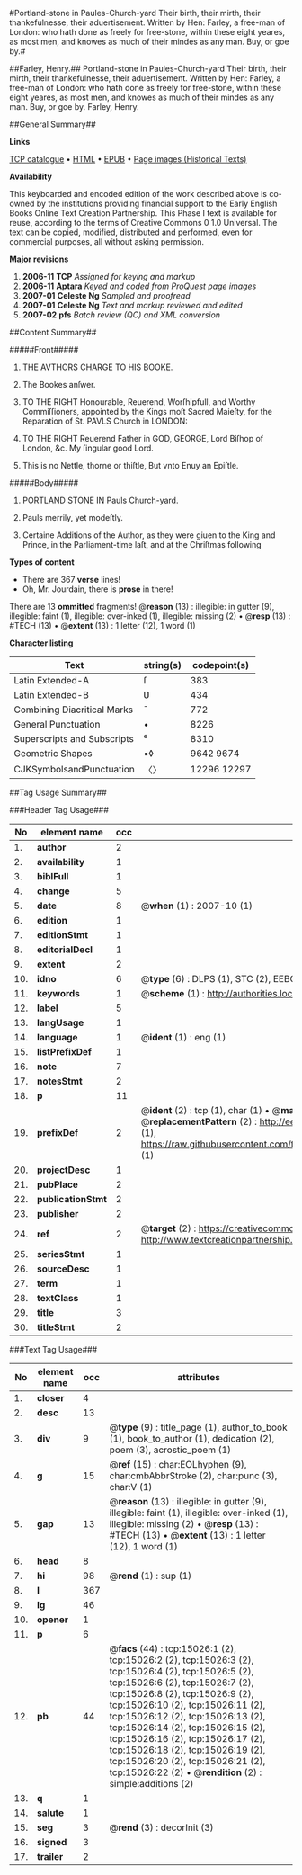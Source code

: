 #Portland-stone in Paules-Church-yard Their birth, their mirth, their thankefulnesse, their aduertisement. Written by Hen: Farley, a free-man of London: who hath done as freely for free-stone, within these eight yeares, as most men, and knowes as much of their mindes as any man. Buy, or goe by.#

##Farley, Henry.##
Portland-stone in Paules-Church-yard Their birth, their mirth, their thankefulnesse, their aduertisement. Written by Hen: Farley, a free-man of London: who hath done as freely for free-stone, within these eight yeares, as most men, and knowes as much of their mindes as any man. Buy, or goe by.
Farley, Henry.

##General Summary##

**Links**

[TCP catalogue](http://www.ota.ox.ac.uk/tcp/)  • 
[HTML](http://tei.it.ox.ac.uk/tcp/Texts-HTML/free/A00/A00552.html)  • 
[EPUB](http://tei.it.ox.ac.uk/tcp/Texts-EPUB/free/A00/A00552.epub) • 
[Page images (Historical Texts)](https://data.historicaltexts.jisc.ac.uk/view?pubId=eebo-99849854e&pageId=eebo-99849854e-15026-1)

**Availability**

This keyboarded and encoded edition of the
	       work described above is co-owned by the institutions
	       providing financial support to the Early English Books
	       Online Text Creation Partnership. This Phase I text is
	       available for reuse, according to the terms of Creative
	       Commons 0 1.0 Universal. The text can be copied,
	       modified, distributed and performed, even for
	       commercial purposes, all without asking permission.

**Major revisions**

1. __2006-11__ __TCP__ *Assigned for keying and markup*
1. __2006-11__ __Aptara__ *Keyed and coded from ProQuest page images*
1. __2007-01__ __Celeste Ng__ *Sampled and proofread*
1. __2007-01__ __Celeste Ng__ *Text and markup reviewed and edited*
1. __2007-02__ __pfs__ *Batch review (QC) and XML conversion*

##Content Summary##

#####Front#####

1. THE AVTHORS
CHARGE TO HIS
BOOKE.

1. The Bookes anſwer.

1. TO THE RIGHT
Honourable, Reuerend,
Worſhipfull, and Worthy Commiſſioners,
appointed by the Kings
moſt Sacred Maieſty, for the Reparation
of St. PAVLS Church
in LONDON:

1. TO THE RIGHT
Reuerend Father in GOD,
GEORGE, Lord Biſhop of
London, &c. My ſingular
good Lord.

1. This is no Nettle, thorne or thiſtle,
But vnto Enuy an Epiſtle.

#####Body#####

1. PORTLAND
STONE IN
Pauls Church-yard.

1. Pauls merrily,
yet modeſtly.

1. Certaine Additions of the Author,
as they were giuen to the King and
Prince, in the Parliament-time laſt, and
at the Chriſtmas following

**Types of content**

  * There are 367 **verse** lines!
  * Oh, Mr. Jourdain, there is **prose** in there!

There are 13 **ommitted** fragments! 
 @__reason__ (13) : illegible: in gutter (9), illegible: faint (1), illegible: over-inked (1), illegible: missing (2)  •  @__resp__ (13) : #TECH (13)  •  @__extent__ (13) : 1 letter (12), 1 word (1)

**Character listing**


|Text|string(s)|codepoint(s)|
|---|---|---|
|Latin Extended-A|ſ|383|
|Latin Extended-B|Ʋ|434|
|Combining             Diacritical Marks|̄|772|
|General Punctuation|•|8226|
|Superscripts             and Subscripts|⁶|8310|
|Geometric Shapes|▪◊|9642 9674|
|CJKSymbolsandPunctuation|〈〉|12296 12297|

##Tag Usage Summary##

###Header Tag Usage###

|No|element name|occ|attributes|
|---|---|---|---|
|1.|__author__|2||
|2.|__availability__|1||
|3.|__biblFull__|1||
|4.|__change__|5||
|5.|__date__|8| @__when__ (1) : 2007-10 (1)|
|6.|__edition__|1||
|7.|__editionStmt__|1||
|8.|__editorialDecl__|1||
|9.|__extent__|2||
|10.|__idno__|6| @__type__ (6) : DLPS (1), STC (2), EEBO-CITATION (1), PROQUEST (1), VID (1)|
|11.|__keywords__|1| @__scheme__ (1) : http://authorities.loc.gov/ (1)|
|12.|__label__|5||
|13.|__langUsage__|1||
|14.|__language__|1| @__ident__ (1) : eng (1)|
|15.|__listPrefixDef__|1||
|16.|__note__|7||
|17.|__notesStmt__|2||
|18.|__p__|11||
|19.|__prefixDef__|2| @__ident__ (2) : tcp (1), char (1)  •  @__matchPattern__ (2) : ([0-9\-]+):([0-9IVX]+) (1), (.+) (1)  •  @__replacementPattern__ (2) : http://eebo.chadwyck.com/downloadtiff?vid=$1&page=$2 (1), https://raw.githubusercontent.com/textcreationpartnership/Texts/master/tcpchars.xml#$1 (1)|
|20.|__projectDesc__|1||
|21.|__pubPlace__|2||
|22.|__publicationStmt__|2||
|23.|__publisher__|2||
|24.|__ref__|2| @__target__ (2) : https://creativecommons.org/publicdomain/zero/1.0/ (1), http://www.textcreationpartnership.org/docs/. (1)|
|25.|__seriesStmt__|1||
|26.|__sourceDesc__|1||
|27.|__term__|1||
|28.|__textClass__|1||
|29.|__title__|3||
|30.|__titleStmt__|2||


###Text Tag Usage###

|No|element name|occ|attributes|
|---|---|---|---|
|1.|__closer__|4||
|2.|__desc__|13||
|3.|__div__|9| @__type__ (9) : title_page (1), author_to_book (1), book_to_author (1), dedication (2), poem (3), acrostic_poem (1)|
|4.|__g__|15| @__ref__ (15) : char:EOLhyphen (9), char:cmbAbbrStroke (2), char:punc (3), char:V (1)|
|5.|__gap__|13| @__reason__ (13) : illegible: in gutter (9), illegible: faint (1), illegible: over-inked (1), illegible: missing (2)  •  @__resp__ (13) : #TECH (13)  •  @__extent__ (13) : 1 letter (12), 1 word (1)|
|6.|__head__|8||
|7.|__hi__|98| @__rend__ (1) : sup (1)|
|8.|__l__|367||
|9.|__lg__|46||
|10.|__opener__|1||
|11.|__p__|6||
|12.|__pb__|44| @__facs__ (44) : tcp:15026:1 (2), tcp:15026:2 (2), tcp:15026:3 (2), tcp:15026:4 (2), tcp:15026:5 (2), tcp:15026:6 (2), tcp:15026:7 (2), tcp:15026:8 (2), tcp:15026:9 (2), tcp:15026:10 (2), tcp:15026:11 (2), tcp:15026:12 (2), tcp:15026:13 (2), tcp:15026:14 (2), tcp:15026:15 (2), tcp:15026:16 (2), tcp:15026:17 (2), tcp:15026:18 (2), tcp:15026:19 (2), tcp:15026:20 (2), tcp:15026:21 (2), tcp:15026:22 (2)  •  @__rendition__ (2) : simple:additions (2)|
|13.|__q__|1||
|14.|__salute__|1||
|15.|__seg__|3| @__rend__ (3) : decorInit (3)|
|16.|__signed__|3||
|17.|__trailer__|2||
